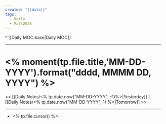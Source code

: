 ```yaml
---
created: "{{date}}"
tags:
  - Daily
  - Fall2025
---
```

^ [[Daily MOC.base|Daily MOC]]

---
# <% moment(tp.file.title,'MM-DD-YYYY').format("dddd, MMMM DD, YYYY") %>
<< [[Daily Notes/<% tp.date.now("MM-DD-YYYY", -1)%>|Yesterday]] | [[Daily Notes/<% tp.date.now("MM-DD-YYYY", 1) %>|Tomorrow]] >>

---
- <% tp.file.cursor() %>